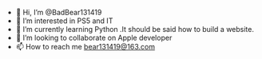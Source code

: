 - 👋 Hi, I’m @BadBear131419
- 👀 I’m interested in PS5 and IT
- 🌱 I’m currently learning Python .It should be said how to build a website.
- 💞️ I’m looking to collaborate on Apple developer
- 📫 How to reach me bear131419@163.com

<!---
BadBear131419/BadBear131419 is a ✨ special ✨ repository because its `README.md` (this file) appears on your GitHub profile.
You can click the Preview link to take a look at your changes.
--->
